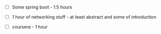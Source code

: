 - [ ] Some spring boot - 1.5 hours
- [ ] 1 hour of networking stuff - at least abstract and some of introduction
- [ ] coursera - 1 hour




